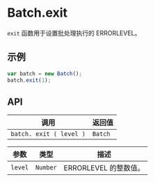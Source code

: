 # Batch.exit

`exit` 函数用于设置批处理执行的 ERRORLEVEL。

## 示例

```javascript
var batch = new Batch();
batch.exit(1);
```

## API

| 调用 | 返回值 |
|---|---|
| `batch. exit ( level )` | `Batch` |

| 参数 | 类型 | 描述 |
|---|---|---|
| `level` | `Number` | ERRORLEVEL 的整数值。 |